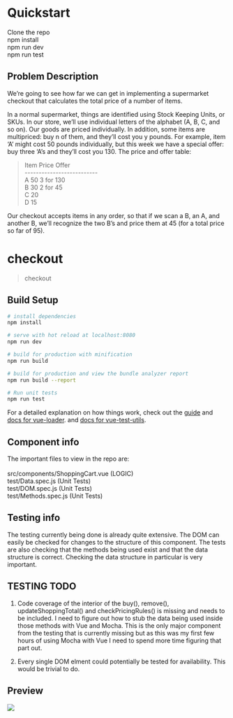 

# Quickstart
Clone the repo <br />
npm install <br />
npm run dev <br />
npm run test <br />


## Problem Description
We’re going to see how far we can get in implementing a supermarket checkout that calculates 
the total price of a number of items. 

In a normal supermarket, things are identified using Stock Keeping Units, or SKUs. In our store, 
we’ll use individual letters of the alphabet (A, B, C, and so on). Our goods are priced individually. 
In addition, some items are multipriced: buy n of them, and they’ll cost you y pounds. For example, 
item ‘A’ might cost 50 pounds individually, but this week we have a special offer: buy three ‘A’s and 
they’ll cost you 130. The price and offer table:

>Item  Price   Offer<br />
>--------------------------<br />
>A     50       3 for 130<br />
>B     30       2 for 45<br />
>C     20<br />
>D     15<br />


Our checkout accepts items in any order, so that if we scan a B, an A, and another B, we’ll recognize the two B’s and price them at 45 (for a total price so far of 95).


# checkout

> checkout

## Build Setup

``` bash
# install dependencies
npm install

# serve with hot reload at localhost:8080
npm run dev

# build for production with minification
npm run build

# build for production and view the bundle analyzer report
npm run build --report

# Run unit tests
npm run test
```


For a detailed explanation on how things work, check out the [guide](http://vuejs-templates.github.io/webpack/) 
and 
[docs for vue-loader](http://vuejs.github.io/vue-loader).
and 
[docs for vue-test-utils](https://vue-test-utils.vuejs.org/en/).


## Component info

The important files to view in the repo are:<br />
<br />
src/components/ShoppingCart.vue   (LOGIC) <br />
test/Data.spec.js  (Unit Tests)<br />
test/DOM.spec.js  (Unit Tests)<br />
test/Methods.spec.js  (Unit Tests)<br />


## Testing info
The testing currently being done is already quite extensive. The DOM can easily be checked for changes to the structure of this component. The tests are also checking that the methods being used exist and that the data structure is correct. Checking the data structure in particular is very important.

## TESTING TODO
1) Code coverage of the interior of the buy(), remove(), updateShoppingTotal() and checkPricingRules() is missing and needs to be included. I need to figure out how to stub the data being used inside those methods with Vue and Mocha. This is the only major component from the testing that is currently missing but as this was my first few hours of using Mocha with Vue I need to spend more time figuring that part out.

2) Every single DOM elment could potentially be tested for availability. This would be trivial to do.
## Preview
![](https://raw.githubusercontent.com/dirkteucher/checkout/master/demo.gif)
